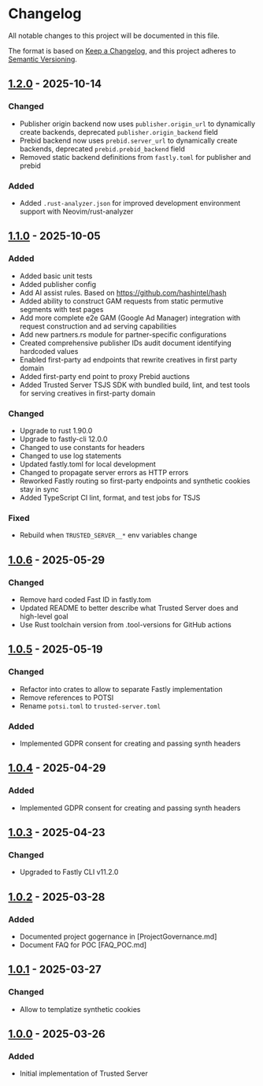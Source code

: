 
# Changelog

All notable changes to this project will be documented in this file.

The format is based on [Keep a Changelog](https://keepachangelog.com/en/1.1.0/),
and this project adheres to [Semantic Versioning](https://semver.org/spec/v2.0.0.html).

## [1.2.0] - 2025-10-14

### Changed
- Publisher origin backend now uses `publisher.origin_url` to dynamically create backends, deprecated `publisher.origin_backend` field
- Prebid backend now uses `prebid.server_url` to dynamically create backends, deprecated `prebid.prebid_backend` field
- Removed static backend definitions from `fastly.toml` for publisher and prebid

### Added
- Added `.rust-analyzer.json` for improved development environment support with Neovim/rust-analyzer

## [1.1.0] - 2025-10-05

### Added
- Added basic unit tests
- Added publisher config
- Add AI assist rules. Based on https://github.com/hashintel/hash
- Added ability to construct GAM requests from static permutive segments with test pages
- Add more complete e2e GAM (Google Ad Manager) integration with request construction and ad serving capabilities
- Add new partners.rs module for partner-specific configurations
- Created comprehensive publisher IDs audit document identifying hardcoded values
- Enabled first-party ad endpoints that rewrite creatives in first party domain
- Added first-party end point to proxy Prebid auctions
- Added Trusted Server TSJS SDK with bundled build, lint, and test tools for serving creatives in first-party domain

### Changed
- Upgrade to rust 1.90.0
- Upgrade to fastly-cli 12.0.0
- Changed to use constants for headers
- Changed to use log statements
- Updated fastly.toml for local development
- Changed to propagate server errors as HTTP errors
- Reworked Fastly routing so first-party endpoints and synthetic cookies stay in sync
- Added TypeScript CI lint, format, and test jobs for TSJS

### Fixed
- Rebuild when `TRUSTED_SERVER__*` env variables change

## [1.0.6] - 2025-05-29

### Changed
- Remove hard coded Fast ID in fastly.tom
- Updated README to better describe what Trusted Server does and high-level goal
- Use Rust toolchain version from .tool-versions for GitHub actions 

## [1.0.5] - 2025-05-19

### Changed

- Refactor into crates to allow to separate Fastly implementation
- Remove references to POTSI
- Rename `potsi.toml` to `trusted-server.toml`

### Added

- Implemented GDPR consent for creating and passing synth headers

## [1.0.4] - 2025-04-29

### Added

- Implemented GDPR consent for creating and passing synth headers

## [1.0.3] - 2025-04-23

### Changed

- Upgraded to Fastly CLI v11.2.0

## [1.0.2] - 2025-03-28

### Added
- Documented project gogernance in [ProjectGovernance.md]
- Document FAQ for POC [FAQ_POC.md]

## [1.0.1] - 2025-03-27

### Changed

- Allow to templatize synthetic cookies

## [1.0.0] - 2025-03-26

### Added

- Initial implementation of Trusted Server

[Unreleased]:https://github.com/IABTechLab/trusted-server/compare/v1.2.0...HEAD
[1.2.0]:https://github.com/IABTechLab/trusted-server/compare/v1.1.0...v1.2.0
[1.1.0]:https://github.com/IABTechLab/trusted-server/compare/v1.0.6...v1.1.0
[1.0.6]:https://github.com/IABTechLab/trusted-server/compare/v1.0.5...v1.0.6
[1.0.5]:https://github.com/IABTechLab/trusted-server/compare/v1.0.4...v1.0.5
[1.0.4]:https://github.com/IABTechLab/trusted-server/compare/v1.0.3...v1.0.4
[1.0.3]:https://github.com/IABTechLab/trusted-server/compare/v1.0.2...v1.0.3
[1.0.2]:https://github.com/IABTechLab/trusted-server/compare/v1.0.1...v1.0.2
[1.0.1]:https://github.com/IABTechLab/trusted-server/compare/v1.0.0...v1.0.1
[1.0.0]:https://github.com/IABTechLab/trusted-server/releases/tag/v1.0.0
